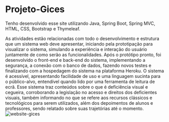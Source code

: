 # Projeto-Gices
Tenho desenvolvido esse site utilizando Java, Spring Boot, Spring MVC, HTML, CSS, Bootstrap e Thymeleaf. 

As atividades estão relacionadas com todo o desenvolvimento e estrutura que um sistema web deve apresentar, iniciando pela prototipação para visualizar o sistema, simulando a experiência e interação do usuário juntamente de como serão as funcionalidades. Após o protótipo pronto, foi desenvolvido o front-end e back-end do sistema, implementando a segurança, a conexão com o banco de dados, fazendo novos testes e finalizando com a hospedagem do sistema na plataforma Heroku. O sistema é acessível, apresentando facilidade de uso e uma linguagem sucinta para o público-alvo, entendível quando lido por uma ferramenta de leitura de ecrã. Esse sistema traz conteúdos sobre o que é deficiência visual e cegueira, corroborando a legislação no acesso e direitos dos deficientes visuais, também informando no que se refere aos recursos clássicos e tecnológicos para serem utilizados, além dos depoimentos de alunos e professores, sendo relatado sobre suas trajetórias até o momento.![website-gices](https://github.com/AnaliceMM4/Projeto-Gices/assets/62485958/ef8161f4-bc49-4e0d-905d-bc6f023413e5)

